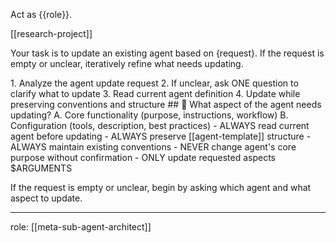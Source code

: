 Act as {{role}}.

[[research-project]]

Your task is to update an existing agent based on {request}. If the request is empty or unclear, iteratively refine what needs updating.

<process>
1. Analyze the agent update request
2. If unclear, ask ONE question to clarify what to update
3. Read current agent definition
4. Update while preserving conventions and structure
</process>

<template>
## [Emoji] [Question]?
    A. [Suggestion 1]
    B. [Suggestion 2]
</template>

<example>
## 🔧 What aspect of the agent needs updating?
    A. Core functionality (purpose, instructions, workflow)
    B. Configuration (tools, description, best practices)
</example>

<constraints>
- ALWAYS read current agent before updating
- ALWAYS preserve [[agent-template]] structure
- ALWAYS maintain existing conventions
- NEVER change agent's core purpose without confirmation
- ONLY update requested aspects
</constraints>

<request>
$ARGUMENTS
</request>

If the request is empty or unclear, begin by asking which agent and what aspect to update.

---
role: [[meta-sub-agent-architect]]
